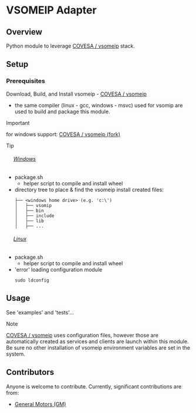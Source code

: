 VSOMEIP Adapter
===========
## Overview
Python module to leverage [COVESA / vsomeip](https://github.com/COVESA/vsomeip) stack.

## Setup
### Prerequisites

Download, Build, and Install vsomeip - [COVESA / vsomeip](https://github.com/COVESA/vsomeip)
* the same compiler (linux - gcc, windows - msvc) used for vsomip are used to build and package this module.
> [!IMPORTANT]
> for windows support: [COVESA / vsomeip (fork)](https://github.com/justinlhudson/vsomeip)

> [!TIP]
> ###### &nbsp;&nbsp;&nbsp;&nbsp; <ins>Windows</ins>
> * package.sh
>   * helper script to compile and install wheel 
> *  directory tree to place & find the vsomeip install created files:
>      ```
>      ├── <windows home drive> (e.g. 'c:\')
>      │   ├── vsomip
>      │   ├── bin
>      │   ├── include
>      │   ├── lib
>      │   ├── ...
>      ```
> 
> ###### &nbsp;&nbsp;&nbsp;&nbsp; <ins>Linux</ins>
> * package.sh
>   * helper script to compile and install wheel
> * 'error' loading configuration module
>   ```
>   sudo ldconfig
>   ```

## Usage

See 'examples' and 'tests'...

> [!NOTE]
> [COVESA / vsomeip](https://github.com/COVESA/vsomeip) uses configuration files, however those are automatically created as services and clients are launch within this module.  Be sure no other installation of vsomeip environment variables are set in the system.
## Contributors
Anyone is welcome to contribute. Currently, significant contributions are from:
 - [General Motors (GM)](https://www.gm.com/)
